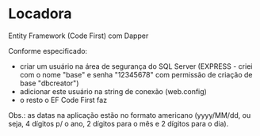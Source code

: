 # Locadora
Entity Framework (Code First) com Dapper

Conforme especificado:
- criar um usuário na área de segurança do SQL Server (EXPRESS - criei com o nome "base" e senha "12345678" com permissão de criação de base "dbcreator")
- adicionar este usuário na string de conexão (web.config)
- o resto o EF Code First faz

Obs.: as datas na aplicação estão no formato americano (yyyy/MM/dd, ou seja, 4 dígitos p/ o ano, 2 dígitos para o mês e 2 dígitos para o dia).

